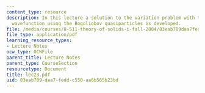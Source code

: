 ```yaml
---
content_type: resource
description: In this lecture a solution to the variation problem with the BCS trial
  wavefunction using the Bogoliobov quasiparticles is developed.
file: /media/courses/8-511-theory-of-solids-i-fall-2004/83eab709daa7feddc550aa6b565b23bd_lec23.pdf
file_type: application/pdf
learning_resource_types:
- Lecture Notes
ocw_type: OCWFile
parent_title: Lecture Notes
parent_type: CourseSection
resourcetype: Document
title: lec23.pdf
uid: 83eab709-daa7-fedd-c550-aa6b565b23bd
---
```

